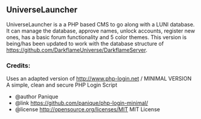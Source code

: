 ## UniverseLauncher

UniverseLauncher is a a PHP based CMS to go along with a LUNI database. It can manage the database, approve names, unlock accounts, register new ones,
has a basic forum functionality and 5 color themes.
This version is being/has been updated to work with the database structure of  https://github.com/DarkflameUniverse/DarkflameServer.
### Credits:
Uses an adapted version of
http://www.php-login.net / MINIMAL VERSION
A simple, clean and secure PHP Login Script
* @author Panique
* @link https://github.com/panique/php-login-minimal/
* @license http://opensource.org/licenses/MIT MIT License
